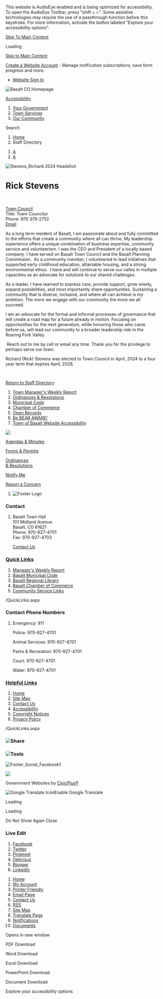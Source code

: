 This website is AudioEye enabled and is being optimized for accessibility. To open the AudioEye Toolbar, press "shift + =". Some assistive technologies may require the use of a passthrough function before this keystroke. For more information, activate the button labeled “Explore your accessibility options”.

[Skip To Main Content](https://www.basalt.net/Directory.aspx?EID=145%2F)

Loading

[Skip to Main Content](https://www.basalt.net/Directory.aspx?EID=145%2F)

[Create a Website Account](https://www.basalt.net/MyAccount/ProfileCreate) - Manage notification subscriptions, save form progress and more.   

- [Website Sign In](https://www.basalt.net/MyAccount)

![Basalt CO Homepage](https://www.basalt.net/ImageRepository/Document?documentID=5894)

[Accessibility](https://www.basalt.net/Accessibility)

1. [Your Government](https://www.basalt.net/487/Your-Government)
2. [Town Services](https://www.basalt.net/488/Town-Services)
3. [Our Community](https://www.basalt.net/489/Our-Community)

Search

1. [Home](https://www.basalt.net)
2. Staff Directory

<!--THE END-->

1. [A](https://www.basalt.net/Directory.aspx?EID=145)
2. [A](https://www.basalt.net/Directory.aspx?EID=145)

![Stevens_Richard 2024 Headshot](https://www.basalt.net/ImageRepository/Document?documentID=5663)

# Rick Stevens

 

[Town Council](https://www.basalt.net/Directory.aspx?DID=11)  
Title: Town Councilor  
Phone: 970 379-2752  
[Email](mailto:Rick.Stevens@basalt.net)

As a long term resident of Basalt, I am passionate about and fully committed to the efforts that create a community where all can thrive. My leadership experience offers a unique combination of business expertise, community service and volunteerism. I was the CEO and President of a locally based company. I have served on Basalt Town Council and the Basalt Planning Commission.  As a community member, I volunteered to lead initiatives that supported early childhood education, attainable housing, and a strong environmental ethos.  I have and will continue to serve our valley in multiple capacities as an advocate for solutions to our shared challenges.

As a leader, I have learned to express care, provide support, grow wisely, expand possibilities, and most importantly share opportunities. Sustaining a community that is diverse, inclusive, and where all can achieve is my ambition. The more we engage with our community the more we all succeed.  

I am an advocate for the formal and informal processes of governance that will create a road map for a future already in motion. Focusing on opportunities for the next generation, while honoring those who came before us, will lead our community to a broader leadership role in the Roaring Fork Valley.  

 Reach out to me by cell or email any time. Thank you for the privilege to perhaps serve our town.

Richard (Rick) Stevens was elected to Town Council in April, 2024 to a four year term that expires April, 2028.

 

[Return to Staff Directory](https://www.basalt.net/Directory.aspx)

1. [Town Manager's Weekly Report](https://www.basalt.net/251/Town-Managers-Weekly-Report)
2. [Ordinances &amp; Resolutions](https://www.basalt.net/324)
3. [Municipal Code](https://library.municode.com/co/basalt/codes/municipal_code)
4. [Chamber of Commerce](https://www.basaltchamber.com)
5. [Open Records](https://www.basalt.net/310/Open-Records)
6. [Be BEAR AWARE!](https://www.basalt.net/339/Be-BEAR-AWARE)
7. [Town of Basalt Website Accessibility](https://www.basalt.net/685/Town-of-Basalt-Website-Accessibility)

![](https://www.basalt.net/ImageRepository/Document?documentID=2527)

[Agendas &amp; Minutes](https://www.basalt.net/agendacenter)

[Forms &amp; Permits](https://www.basalt.net/456/Forms-Permits)

[Ordinances  
&amp; Resolutions](https://www.basalt.net/324/Ordinances-Resolutions)

[Notify Me](https://www.basalt.net/list.aspx)

[Report a Concern](mailto:townhall@basalt.net)

1. ![Footer Logo](https://www.basalt.net/ImageRepository/Document?documentId=5468)

### Contact

1. Basalt Town Hall  
   101 Midland Avenue  
   Basalt, CO 81621  
   Phone: 970-927-4701  
   Fax: 970-927-4703
   
   [Contact Us](https://www.basalt.net/directory.aspx)

### [Quick Links](https://www.basalt.net/QuickLinks.aspx?CID=11%2C38)

1. [Manager's Weekly Report](https://www.basalt.net/251/Town-Managers-Weekly-Report)
2. [Basalt Municipal Code](https://www.municode.com/library/co/basalt/codes/municipal_code)
3. [Basalt Regional Library](https://basaltlibrary.org)
4. [Basalt Chamber of Commerce](https://www.basaltchamber.org)
5. [Community Service Links](https://www.basalt.net/196/Community-Services)

/QuickLinks.aspx

### Contact Phone Numbers

1. Emergency: 911
   
   Police: 970-927-4701
   
   Animal Services: 970-927-4701
   
   Parks &amp; Recreation: 970-927-4701
   
   Court: 970-927-4701
   
   Water: 970-927-4701

### [Helpful Links](https://www.basalt.net/QuickLinks.aspx?CID=40)

1. [Home](https://www.basalt.net)
2. [Site Map](https://www.basalt.net/sitemap)
3. [Contact Us](https://www.basalt.net/directory)
4. [Accessibility](https://www.basalt.net/accessibility)
5. [Copyright Notices](https://www.basalt.net/site/copyright)
6. [Privacy Policy](https://www.basalt.net/privacy)

/QuickLinks.aspx

### ![Share](https://www.basalt.net/ImageRepository/Document?documentID=2541)

### ![Tools](https://www.basalt.net/ImageRepository/Document?documentID=2543)

![Footer_Social_Facebook1](https://www.basalt.net/ImageRepository/Document?documentID=5486)

![](https://www.basalt.net/ImageRepository/Document?documentID=2552)

Government Websites by [CivicPlus®](https://www.civicplus.com)

![Google Translate Icon](https://www.basalt.net/Assets/Images/GoogleTranslate.gif)Enable Google Translate

Loading

Loading

Do Not Show Again Close

### Live Edit

1. [Facebook](https://www.basalt.net/Layout/WidgetShare/ShareLink/Facebook)
2. [Twitter](https://www.basalt.net/Layout/WidgetShare/ShareLink/Twitter)
3. [Pinterest](https://www.basalt.net/Layout/WidgetShare/ShareLink/Pinterest)
4. [Delicious](https://www.basalt.net/Layout/WidgetShare/ShareLink/Delicious)
5. [Blogger](https://www.basalt.net/Layout/WidgetShare/ShareLink/Blogger)
6. [LinkedIn](https://www.basalt.net/Layout/WidgetShare/ShareLink/LinkedIn)

<!--THE END-->

01. [Home](https://www.basalt.net)
02. [My Account](https://www.basalt.net/MyAccount)
03. [Printer Friendly](https://www.basalt.net/Directory.aspx?EID=145%2F)
04. [Email Page](https://www.basalt.net/EmailPage)
05. [Contact Us](https://www.basalt.net/directory.aspx)
06. [RSS](https://www.basalt.net/rss.aspx)
07. [Site Map](https://www.basalt.net/SiteMap)
08. [Translate Page](https://www.basalt.net/Directory.aspx?EID=145%2F)
09. [Notifications](https://www.basalt.net/list.aspx)
10. [Documents](https://www.basalt.net/DocumentCenter)

Opens in new window

PDF Download

Word Download

Excel Download

PowerPoint Download

Document Download

Explore your accessibility options